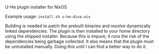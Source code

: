 U-He plugin installer for NixOS

Example usage: `install.sh u-he-diva.nix`

Building is needed to patch the prebuilt binaries and resolve dynamically linked
dependencies. The plugin is then installed to your home directory using the
shipped installer. Because this is impure, it runs the risk of the dependencies
being garbage collected. It also means that the plugin must be uninstalled
manually. Doing this until I can find a better way to do it.
